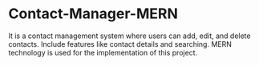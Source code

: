# Contact-Manager-MERN
It is a contact management system where users can add, edit, and delete contacts. Include features like contact details and searching. MERN technology is used for the implementation of this project.
